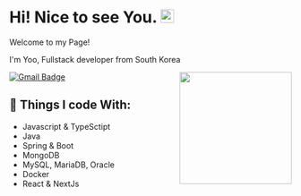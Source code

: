 <h1>  Hi! Nice to see You. <img src='https://qpluspicture.oss-cn-beijing.aliyuncs.com/6LjjQA/Hi.gif' alt='Hi' width="24"/></h1>

<p>Welcome to my Page!</p>
<p>I'm Yoo, Fullstack developer from South Korea</p>

<img align='right' src='https://media.giphy.com/media/bcKmIWkUMCjVm/giphy.gif' width='200"'>

[![Gmail Badge](https://img.shields.io/badge/-dbwjdghman93@gmail.com-d14836?style=flat-square&logo=Gmail&logoColor=white&link=mailto:dbwjdghman93@gmail.com)](mailto:dbwjdghman93@gmail.com)
## 🎈 Things I code With:
- Javascript & TypeSctipt
- Java
- Spring & Boot
- MongoDB
- MySQL, MariaDB, Oracle
- Docker
- React & NextJs
